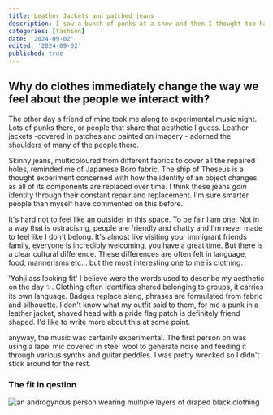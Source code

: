 ```yaml
---
title: Leather Jackets and patched jeans
description: I saw a bunch of punks at a show and then I thought too hard about clothing
categories: [fashion]
date: '2024-09-02'
edited: '2024-09-02'
published: true
---
```


## Why do clothes immediately change the way we feel about the people we interact with?

The other day a friend of mine took me along to experimental music night. Lots of punks there, or people that share that aesthetic I guess. Leather jackets -covered in patches and painted on imagery - adorned the shoulders of many of the people there.

Skinny jeans, multicoloured from different fabrics to cover all the repaired holes, reminded me of Japanese Boro fabric. The ship of Theseus is a thought experiment concerned with how the identity of an object changes as all of its components are replaced over time. I think these jeans *gain* identity through their constant repair and replacement. I'm sure smarter people than myself have commented on this before.

It's hard not to feel like an outsider in this space. To be fair I am one. Not in a way that is ostracising, people are friendly and chatty and I'm never made to feel like I don't belong. It's almost like visiting your immigrant friends family, everyone is incredibly welcoming, you have a great time. But there is a clear cultural difference. These differences are often felt in language, food, mannerisms etc... but the most interesting one to me is clothing.

'Yohji ass looking fit' I believe were the words used to describe my aesthetic on the day ✨. Clothing often identifies shared belonging to groups, it carries its own language. Badges replace slang, phrases are formulated from fabric and silhouette. I don't know what my outfit said to them, for me a punk in a leather jacket, shaved head with a pride flag patch is definitely friend shaped. I'd like to write more about this at some point.

anyway, the music was certainly experimental. The first person on was using a lapel mic covered in steel wool to generate noise and feeding it through various synths and guitar peddles. I was pretty wrecked so I didn't stick around for the rest.

### The fit in qestion

![an androgynous person wearing multiple layers of draped black clothing](/images/fit.jpg)
